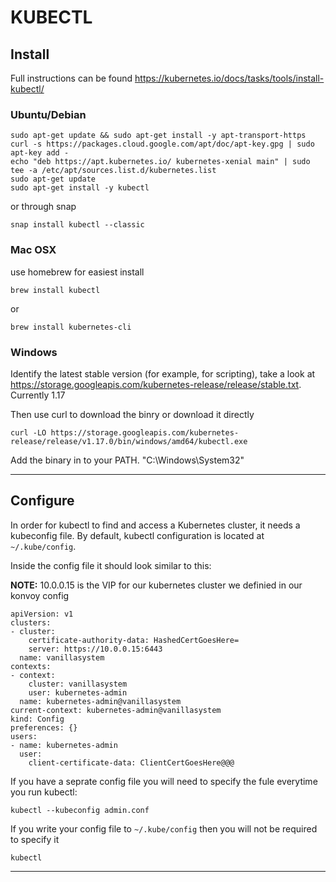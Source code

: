 # KUBECTL

## Install
Full instructions can be found https://kubernetes.io/docs/tasks/tools/install-kubectl/

### Ubuntu/Debian

```
sudo apt-get update && sudo apt-get install -y apt-transport-https
curl -s https://packages.cloud.google.com/apt/doc/apt-key.gpg | sudo apt-key add -
echo "deb https://apt.kubernetes.io/ kubernetes-xenial main" | sudo tee -a /etc/apt/sources.list.d/kubernetes.list
sudo apt-get update
sudo apt-get install -y kubectl
```

or through snap 

```
snap install kubectl --classic
```

### Mac OSX 
use homebrew for easiest install

```
brew install kubectl 
```
or 
```
brew install kubernetes-cli
```

### Windows
Identify the latest stable version (for example, for scripting), take a look at https://storage.googleapis.com/kubernetes-release/release/stable.txt. Currently 1.17

Then use curl to download the binry or download it directly
```
curl -LO https://storage.googleapis.com/kubernetes-release/release/v1.17.0/bin/windows/amd64/kubectl.exe
```
Add the binary in to your PATH. "C:\Windows\System32"

---
## Configure
In order for kubectl to find and access a Kubernetes cluster, it needs a kubeconfig file. By default, kubectl configuration is located at ```~/.kube/config```. 

Inside the config file it should look similar to this:

<b>NOTE:</b> 10.0.0.15 is the VIP for our kubernetes cluster we definied in our konvoy config
```
apiVersion: v1
clusters:
- cluster:
    certificate-authority-data: HashedCertGoesHere=
    server: https://10.0.0.15:6443
  name: vanillasystem
contexts:
- context:
    cluster: vanillasystem
    user: kubernetes-admin
  name: kubernetes-admin@vanillasystem
current-context: kubernetes-admin@vanillasystem
kind: Config
preferences: {}
users:
- name: kubernetes-admin
  user:
    client-certificate-data: ClientCertGoesHere@@@      
```

If you have a seprate config file you will need to specify the fule everytime you run kubectl:
```
kubectl --kubeconfig admin.conf
```
If you write your config file to  ```~/.kube/config``` then you will not be required to specify it
```
kubectl
```

---

